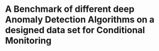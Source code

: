 # A Benchmark of different deep Anomaly Detection Algorithms on a designed data set for Conditional Monitoring